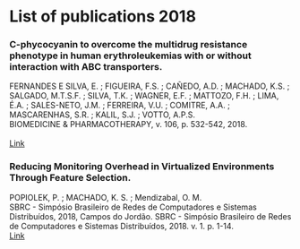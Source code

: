 # List of publications 2018

### C-phycocyanin to overcome the multidrug resistance phenotype in human erythroleukemias with or without interaction with ABC transporters. 
FERNANDES E SILVA, E. ; FIGUEIRA, F.S. ; CAÑEDO, A.D. ; MACHADO, K.S. ; SALGADO, M.T.S.F. ; SILVA, T.K. ; WAGNER, E.F. ; MATTOZO, F.H. ; LIMA, É.A. ; SALES-NETO, J.M. ; FERREIRA, V.U. ; COMITRE, A.A. ; MASCARENHAS, S.R. ; KALIL, S.J. ; VOTTO, A.P.S. <br />
BIOMEDICINE & PHARMACOTHERAPY, v. 106, p. 532-542, 2018.<br />
<br /> [Link](https://www.sciencedirect.com/science/article/abs/pii/S0753332218327380?via%3Dihub)

### Reducing Monitoring Overhead in Virtualized Environments Through Feature Selection.
POPIOLEK, P. ; MACHADO, K. S. ; Mendizabal, O. M.<br />
SBRC - Simpósio Brasileiro de Redes de Computadores e Sistemas Distribuídos, 2018, Campos do Jordão. SBRC - Simpósio Brasileiro de Redes de Computadores e Sistemas Distribuídos, 2018. v. 1. p. 1-14.
<br />
[Link](https://sol.sbc.org.br/index.php/sbrc/article/view/2403)

